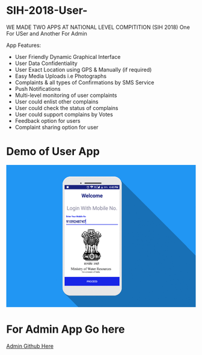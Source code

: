 # SIH-2018-User-

WE MADE TWO APPS AT NATIONAL LEVEL COMPITITION (SIH 2018)
One For USer and Another For Admin 


App Features: 
* User Friendly Dynamic Graphical Interface 
* User Data Confidentiality 
* User Exact Location using GPS & Manually (if required) 
* Easy Media Uploads i.e Photographs 
* Complaints & all types of Confirmations by SMS Service 
* Push Notifications 
* Multi-level monitoring of user complaints 
* User could enlist other complains 
* User could check the status of complains 
* User could support complains by Votes 
* Feedback option for users 
* Complaint sharing option for user 
# Demo of User App 
  <img src="https://github.com/happysingh23828/SIH-2018-User-/blob/master/screenshot/userapp.gif"></br>
# For Admin App Go here
<a href="https://github.com/happysingh23828/SIH-2018-Admins-">Admin Github Here</a>
  
